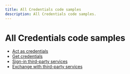 ```yaml
---
title: All Credentials code samples
description: All Credentials code samples.
---
```


# All Credentials code samples
- [Act as credentials](samples/act-as-credentials)
- [Get credentials](samples/get-credentials)
- [Sign-in third-party services](samples/signin)
- [Exchange with third-party services](samples/exchange)
